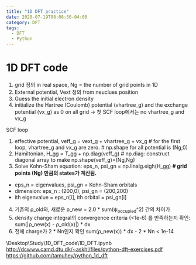 ```yaml
---
title: "1D DFT practice"
date: 2020-07-19T08:08:50-04:00
category: DFT
tags:
  - DFT
  - Python
---
```


# 1D DFT code


1. grid 정의 in real space, Ng = the number of grid points in 1D
2. External potential, Vext 정의 from neuclues position
3. Guess the initial electron density
4. initialize the Hartree (Coulomb) potential (vhartree_g) and the exchange potential (vx_g) as 0 on all grid → 첫 SCF loop에서는 no vhartree_g and vx_g

SCF loop
1. effective potential, veff_g = vext_g + vhartree_g + vx_g   # for the first loop, vhartree_g and vx_g are zero.   # np.shape for all potential is (Ng,0)
2. Hamiltonian, H_gg = T_gg + np.diag(veff_g)    # np.diag: construct diagonal array to make np.shape(veff_g)=(Ng,Ng)
3. Solve Kohn-Sham equation: eps_n, psi_gn = np.linalg.eigh(H_gg)   __# grid points (Ng) 만큼의 states가 계산됨.__
  - eps_n = eigenvalues, psi_gn = Kohn-Sham orbitals
  - dimension: eps_n : (200,0), psi_gn = (200,200)
  - ith eigenvalue = eps_n[i], ith orbital = psi_gn[i]
4. 기존의 ρ_old와, 새로운 ρ_new = 2.0 * sum(ψ<sub>occupied</sub>^2) 간의 차이가 
5. density change integral의 convergence criteria (<1e-6) 를 만족하는지 확인: sum(|ρ_new(x) - ρ_old(x)|) * dx 
6. 전체 charge가 2 * Nn인지 확인
  sum(ρ_new(x)) * dx - 2 * Nn < 1e-14

\Desktop\Study\1D_DFT_code\1D_DFT.ipynb
http://dcwww.camd.dtu.dk/~askhl/files/python-dft-exercises.pdf
https://github.com/tamuhey/python_1d_dft
